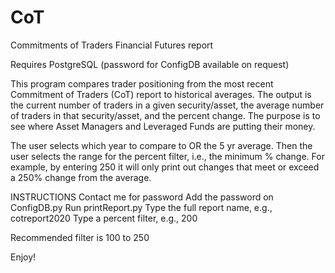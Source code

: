 # CoT

Commitments of Traders Financial Futures report

Requires PostgreSQL
(password for ConfigDB available on request)

This program compares trader positioning from the most recent Commitment of Traders (CoT) report to historical averages. 
The output is the current number of traders in a given security/asset, the average number of traders in that security/asset, and the percent change.
The purpose is to see where Asset Managers and Leveraged Funds are putting their money.

The user selects which year to compare to OR the 5 yr average. Then the user selects the range for the percent filter, i.e., the minimum % change.
For example, by entering 250 it will only print out changes that meet or exceed a 250% change from the average.

INSTRUCTIONS
Contact me for password
Add the password on ConfigDB.py
Run printReport.py
Type the full report name, e.g., cotreport2020
Type a percent filter, e.g., 200

Recommended filter is 100 to 250

Enjoy!

